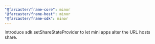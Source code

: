 ```yaml
---
"@farcaster/frame-core": minor
"@farcaster/frame-host": minor
"@farcaster/frame-sdk": minor
---
```


Introduce sdk.setShareStateProvider to let mini apps alter the URL hosts share.
